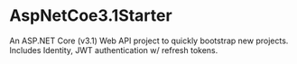 # AspNetCoe3.1Starter
An ASP.NET Core (v3.1) Web API project to quickly bootstrap new projects. Includes Identity, JWT authentication w/ refresh tokens.
